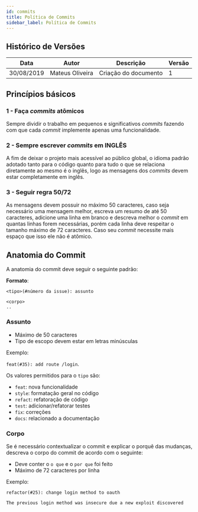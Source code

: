 ```yaml
---
id: commits
title: Política de Commits
sidebar_label: Política de Commits
---
```


## Histórico de Versões

 |Data| Autor |Descrição| Versão|
 |--|--|--|--|
 | 30/08/2019| Mateus Oliveira  | Criação do documento| 1 |

## Princípios básicos

### 1 - Faça  _commits_  atômicos

Sempre dividir o trabalho em pequenos e significativos _commits_ fazendo com que cada _commit_ implemente apenas uma funcionalidade.

### 2 - Sempre escrever  _commits_ em **INGLÊS**

A fim de deixar o projeto mais acessível ao público global, o idioma padrão adotado tanto para o código quanto para tudo o que se relaciona diretamente ao mesmo é o inglês, logo as mensagens dos _commits_ devem estar completamente em inglês.

### 3 - Seguir regra 50/72

As mensagens devem possuir no máximo 50 caracteres, caso seja necessário uma mensagem melhor, escreva um resumo de até 50 caracteres, adicione uma linha em branco e descreva melhor o _commit_ em quantas linhas forem necessárias, porém cada linha deve respeitar o tamanho máximo de 72 caracteres. Caso seu _commit_ necessite mais espaço que isso ele não é atômico.

## Anatomia do Commit

A anatomia do commit deve seguir o seguinte padrão:

**Formato**:

```
<tipo>(#número da issue): assunto

<corpo>
..
```

### Assunto

-   Máximo de 50 caracteres
-   Tipo de escopo devem estar em letras minúsculas

Exemplo:

`feat(#35): add route /login`.

Os valores permitidos para o  `tipo`  são:

-   `feat`: nova funcionalidade
-   `style`: formatação geral no código
-   `refact`: refatoração de código
-   `test`: adicionar/refatorar testes
-   `fix`: correções
-   `docs`: relacionado a documentação

### Corpo

Se é necessário contextualizar o commit e explicar o porquê das mudanças, descreva o corpo do commit de acordo com o seguinte:

-   Deve conter o  `o que`  e o  `por que`  foi feito
-   Máximo de 72 caracteres por linha

Exemplo:

```
refactor(#25): change login method to oauth 

The previous login method was insecure due a new exploit discovered
```